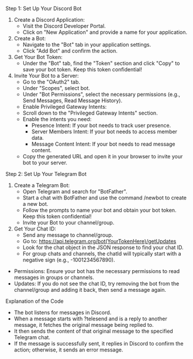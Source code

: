 
Step 1: Set Up Your Discord Bot
1. Create a Discord Application:
    * Visit the Discord Developer Portal.
    * Click on "New Application" and provide a name for your application.
2. Create a Bot:
    * Navigate to the "Bot" tab in your application settings.
    * Click "Add Bot" and confirm the action.
3. Get Your Bot Token:
    * Under the "Bot" tab, find the "Token" section and click "Copy" to save your bot token. Keep this token confidential!
4. Invite Your Bot to a Server:
    * Go to the "OAuth2" tab.
    * Under "Scopes", select bot.
    * Under "Bot Permissions", select the necessary permissions (e.g., Send Messages, Read Message History).
    * Enable Privileged Gateway Intents:
    * Scroll down to the "Privileged Gateway Intents" section.
    * Enable the intents you need:
        * Presence Intent: If your bot needs to track user presence.
        * Server Members Intent: If your bot needs to access member data.
        * Message Content Intent: If your bot needs to read message content.
    * Copy the generated URL and open it in your browser to invite your bot to your server.

Step 2: Set Up Your Telegram Bot
1. Create a Telegram Bot:
    * Open Telegram and search for "BotFather".
    * Start a chat with BotFather and use the command /newbot to create a new bot.
    * Follow the prompts to name your bot and obtain your bot token. Keep this token confidential!
    * Invite your Bot to your channel/group.
2. Get Your Chat ID:
    * Send any message to channel/group.
    * Go to: https://api.telegram.org/bot(YourTokenHere)/getUpdates
    * Look for the chat object in the JSON response to find your chat ID.
    * For group chats and channels, the chatId will typically start with a negative sign (e.g., -1001234567890).

* Permissions: Ensure your bot has the necessary permissions to read messages in groups or channels.
* Updates: If you do not see the chat ID, try removing the bot from the channel/group and adding it back, then send a message again.


Explanation of the Code
* The bot listens for messages in Discord.
* When a message starts with ?telesend and is a reply to another message, it fetches the original message being replied to.
* It then sends the content of that original message to the specified Telegram chat.
* If the message is successfully sent, it replies in Discord to confirm the action; otherwise, it sends an error message.

